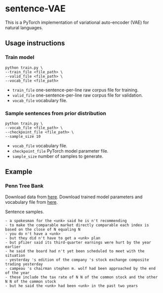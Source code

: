 # sentence-VAE
This is a PyTorch implementation of variational auto-encoder (VAE) for natural languages.

## Usage instructions
### Train model
```
python train.py \
--train_file <file_path> \
--valid_file <file_path> \
--vocab_file <file_path>
```
- ```train_file``` one-sentence-per-line raw corpus file for training.
- ```valid_file``` one-sentence-per-line raw corpus file for validation.
- ```vocab_file``` vocabulary file.

### Sample sentences from prior distribution
```
python train.py \
--vocab_file <file_path> \
--checkpoint_file <file_path> \
--sample_size 10
```
- ```vocab_file``` vocabulary file.
- ```checkpoint_file``` PyTorch model parameter file.
- ```sample_size``` number of samples to generate.

## Example
### Penn Tree Bank
Download data from [here](https://drive.google.com/drive/folders/1HyeGxhgtWWtTaCYlLOAIlAIXsGXM7TKG?usp=sharing). 
Download trained model parameters and vocabulary file from [here](https://drive.google.com/drive/folders/1NMoPoVttRXJ74zN9W2HMqtSfD_S6OoK8?usp=sharing).

Sentence samples.
```
- a spokesman for the <unk> said he is n't recommending
- to make the comparable market directly comparable each index is based on the close of N equaling N
- you do n't have a <unk>
- but they did n't have to get a <unk> plan
- but pfizer said its third-quarter earnings were hurt by the year earlier
- he said the board had n't yet been scheduled to meet with the situation
- yesterday 's edition of the company 's stock exchange composite trading yesterday
- campeau 's chairman stephen m. wolf had been approached by the end of the year
- these include the tax rate of N N of the common stock and the other N N of the common stock
- but he said the <unk> had been <unk> in the past two years
```
